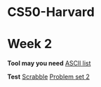 # CS50-Harvard

# Week 2


**Tool may you need**
[ASCll list](http://www.asciitable.com/)

**Test**
[Scrabble](https://cs50.harvard.edu/x/2021/labs/2/)
[Problem set 2](https://cs50.harvard.edu/x/2021/psets/2/)

